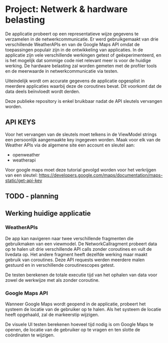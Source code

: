 # Project: Netwerk & hardware belasting

De applicatie probeert op een representatieve wijze gegevens te verzamelen in de netwerkcommunicatie.
Er werd gebruikgemaakt van drie verschillende WeatherAPIs en van de Google Maps API omdat de toepassingen populair zijn in de ontwikkeling van applicaties.
In de applicatie zijn vele verschillende werkingen getest of geëxperimenteerd, en is het mogelijk dat sommige code niet relevant meer is voor de huidige werking.
De hardware belasting zal worden gemeten met de profiler tools en de meerwaarde in netwerkcommunicatie via testen.

Uiteindelijk wordt om accurate gegevens de applicatie opgesplist in meerdere applicaties waarbij deze de coroutines bevat. Dit voorkomt dat de data deels beïnvloedt wordt derden.

Deze publieke repository is enkel bruikbaar nadat de API sleutels vervangen worden.

## API KEYS

Voor het vervangen van de sleutels moet telkens in de ViewModel strings een persoonlijk aangemaakte key ingegeven worden.
Maak voor elk van de Weather APIs via de algemene site een account en sleutel aan:

- openweather
- weatherapi

Voor google maps moet deze tutorial gevolgd worden voor het verkrijgen van een sleutel:
https://developers.google.com/maps/documentation/maps-static/get-api-key

## TODO - planning


## Werking huidige applicatie

### WeatherAPIs

De app kan navigeren naar twee verschillende fragmenten die gebruikmaken van een viewmodel. De NetworkCallragment probeert data op te halen uit drie verschillende API calls zonder coroutines en vult de livedata op. 
Het andere fragment heeft dezelfde werking maar maakt gebruik van coroutines. 
Deze API requests werden meerdere malen gestuurd en in verschillende coroutinescopes getest.

De testen berekenen de totale executie tijd van het ophalen van data voor zowel de werkwijze met als zonder coroutine.

### Google Maps API

Wanneer Google Maps wordt geopend in de applicatie, probeert het systeem de locatie van de gebruiker op te halen.
Als het systeem de locatie heeft opgehaald, zal de markeerstip wijzigen.

De visuele UI testen berekenen hoeveel tijd nodig is om Google Maps te openen, de locatie van de gebruiker op te vragen en ten slotte de coördinaten te wijzigen.

